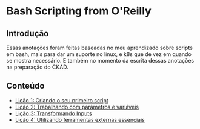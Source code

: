 # Bash Scripting from O'Reilly

## Introdução 

Essas anotações foram feitas baseadas no meu aprendizado sobre scripts em bash, mais para dar um suporte no linux, e k8s que de vez em quando se mostra necessário. E também no momento da escrita dessas anotações na preparação do CKAD.

## Conteúdo

* [Lição 1: Criando o seu primeiro script](lesson1.md)
* [Lição 2: Trabalhando com parâmetros e variáveis](lesson2.md)
* [Lição 3: Transformando Inputs](lesson3.md)
* [Lição 4: Utilizando ferramentas externas essenciais](lesson4.md)